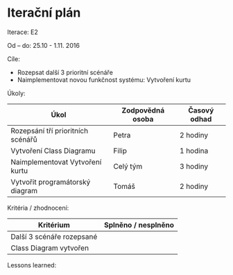 <h1>Iterační plán</h1>
Iterace:  E2

Od – do:
25.10 - 1.11. 2016

Cíle:
- Rozepsat další 3 prioritní scénáře
- Naimplementovat novou funkčnost systému: Vytvoření kurtu


Úkoly:

|Úkol|	Zodpovědná osoba|	Časový odhad|
|---|---|---|
Rozepsání tří prioritních scénářů|Petra|2 hodiny
Vytvoření Class Diagramu|Filip|1 hodina
Naimplementovat Vytvoření kurtu|Celý tým|3 hodiny
Vytvořit programátorský diagram|Tomáš|2 hodiny



Kritéria / zhodnocení:

|Kritérium	|Splněno / nesplněno|
|---|---|
|Další 3 scénáře rozepsané||
|Class Diagram vytvořen||


Lessons learned:
